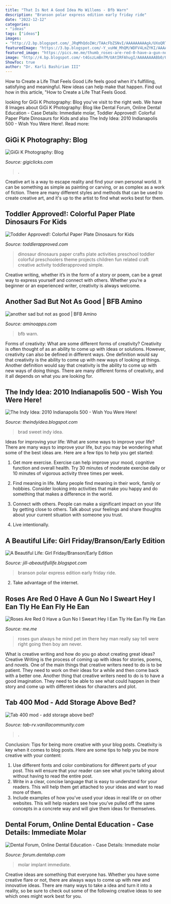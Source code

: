 ```yaml
---
title: "That Is Not A Good Idea Mo Willems - Bfb Warn"
description: "Branson polar express edition early friday ride"
date: "2022-12-12"
categories:
- "ideas"
tags: ["ideas"]
images:
- "http://2.bp.blogspot.com/_JRqMhQdoIWc/TAAcFbZSNvI/AAAAAAAAAgk/UXoQRTI3gsY/s1600/Brad+Sweet.jpg"
featuredImage: "https://3.bp.blogspot.com/-Y_vuHW_MhQM/WDFV4LmZYKI/AAAAAAAJDdk/xr0eHk7fkiscelP8oVkswFLxvaMfPCxfQCLcB/s1600/colorful%2Bpaper%2Bplate%2Bdinosaur%2Bpinterest.jpg"
featured_image: "https://pics.me.me/thumb_roses-are-red-0-have-a-gun-no-i-sweart-63502474.png"
image: "http://4.bp.blogspot.com/-t4GszLmBn7M/UAtIRFAhugI/AAAAAAAABb0/Q9QOSGFUvw8/s1600/IMG_5992.jpg"
ShowToc: true
author: "Dr. Karli Bashirian III"
---
```



How to Create a Life That Feels Good
Life feels good when it's fulfilling, satisfying and meaningful. New ideas can help make that happen. Find out how in this article, "How to Create a Life That Feels Good.

	

		
looking for GiGi K Photography: Blog you've visit to the right web. We have 8 Images about GiGi K Photography: Blog like Dental Forum, Online Dental Education - Case Details: Immediate molar, Toddler Approved!: Colorful Paper Plate Dinosaurs for Kids and also The Indy Idea: 2010 Indianapolis 500 - Wish You Were Here!. Read more:
		
    
## GiGi K Photography: Blog

<img loading=lazy src="http://4.bp.blogspot.com/-t4GszLmBn7M/UAtIRFAhugI/AAAAAAAABb0/Q9QOSGFUvw8/s1600/IMG_5992.jpg" onerror="this.onerror=null;this.src='https://tse4.mm.bing.net/th?id=OIP.XeXIrTJzaTXUC9nWCJDO5AHaKt&amp;pid=15.1';" alt="GiGi K Photography: Blog">

_Source: gigiclicks.com_

>. 

	

Creative art is a way to escape reality and find your own personal world. It can be something as simple as painting or carving, or as complex as a work of fiction. There are many different styles and methods that can be used to create creative art, and it's up to the artist to find what works best for them.

    
## Toddler Approved!: Colorful Paper Plate Dinosaurs For Kids

<img loading=lazy src="https://3.bp.blogspot.com/-Y_vuHW_MhQM/WDFV4LmZYKI/AAAAAAAJDdk/xr0eHk7fkiscelP8oVkswFLxvaMfPCxfQCLcB/s1600/colorful%2Bpaper%2Bplate%2Bdinosaur%2Bpinterest.jpg" onerror="this.onerror=null;this.src='https://tse3.mm.bing.net/th?id=OIP.mBKv8ds7BF4P4y4XNgKzzgHaKl&amp;pid=15.1';" alt="Toddler Approved!: Colorful Paper Plate Dinosaurs for Kids">

_Source: toddlerapproved.com_

>dinosaur dinosaurs paper crafts plate activities preschool toddler colorful preschoolers theme projects children fun related craft creative activity toddlerapproved simple. 

	

Creative writing, whether it’s in the form of a story or poem, can be a great way to express yourself and connect with others. Whether you’re a beginner or an experienced writer, creativity is always welcome.

    
## Another Sad But Not As Good | BFB Amino

<img loading=lazy src="https://pm1.narvii.com/7575/c3b802eda633306355cfde45bf01d0fd9f3ccd9br1-1080-1241v2_hq.jpg" onerror="this.onerror=null;this.src='https://tse3.mm.bing.net/th?id=OIP.D4aI8lRoZiCJ0kT5H1jCXAHaIg&amp;pid=15.1';" alt="another sad but not as good | BFB Amino">

_Source: aminoapps.com_

>bfb warn. 

	

Forms of creativity: What are some different forms of creativity?
Creativity is often thought of as an ability to come up with ideas or solutions. However, creativity can also be defined in different ways. One definition would say that creativity is the ability to come up with new ways of looking at things. Another definition would say that creativity is the ability to come up with new ways of doing things. There are many different forms of creativity, and it all depends on what you are looking for.

    
## The Indy Idea: 2010 Indianapolis 500 - Wish You Were Here!

<img loading=lazy src="http://2.bp.blogspot.com/_JRqMhQdoIWc/TAAcFbZSNvI/AAAAAAAAAgk/UXoQRTI3gsY/s1600/Brad+Sweet.jpg" onerror="this.onerror=null;this.src='https://tse2.mm.bing.net/th?id=OIP.XS_xKgud09rGeUFpvII5JgAAAA&amp;pid=15.1';" alt="The Indy Idea: 2010 Indianapolis 500 - Wish You Were Here!">

_Source: theindyidea.blogspot.com_

>brad sweet indy idea. 

	

Ideas for improving your life: What are some ways to improve your life?
There are many ways to improve your life, but you may be wondering what some of the best ideas are. Here are a few tips to help you get started:
1. Get more exercise. Exercise can help improve your mood, cognitive function and overall health. Try 30 minutes of moderate exercise daily or 10 minutes of vigorous activity three times per week.

2. Find meaning in life. Many people find meaning in their work, family or hobbies. Consider looking into activities that make you happy and do something that makes a difference in the world.

3. Connect with others. People can make a significant impact on your life by getting close to others. Talk about your feelings and share thoughts about your current situation with someone you trust.

4. Live intentionally.

    
## A Beautiful Life: Girl Friday/Branson/Early Edition

<img loading=lazy src="http://4.bp.blogspot.com/-tOBCdmslVT0/UL5h6NebSlI/AAAAAAAAIUI/uUMgvKwoAJ0/s1600/SilverDollarcitytrain.jpg" onerror="this.onerror=null;this.src='https://tse3.mm.bing.net/th?id=OIP.d0FGq63GcUTX0-anrgK2PAHaFO&amp;pid=15.1';" alt="A Beautiful Life: Girl Friday/Branson/Early Edition">

_Source: jill-abeautifullife.blogspot.com_

>branson polar express edition early friday ride. 

	

2. Take advantage of the internet.

    
## Roses Are Red 0 Have A Gun No I Sweart Hey I Ean Tly He Ean Fly He Ean

<img loading=lazy src="https://pics.me.me/thumb_roses-are-red-0-have-a-gun-no-i-sweart-63502474.png" onerror="this.onerror=null;this.src='https://tse4.mm.bing.net/th?id=OIP.Xa-lj9CfwoL1NFD7DcIcrgAAAA&amp;pid=15.1';" alt="Roses Are Red 0 Have a Gun No I Sweart Hey I Ean Tly He Ean Fly He Ean">

_Source: me.me_

>roses gun always he mind pet im there hey man really say tell were right going then boy am never. 

	

What is creative writing and how do you go about creating great ideas?
Creative Writing is the process of coming up with ideas for stories, poems, and novels. One of the main things that creative writers need to do is to be patient. They need to work on their ideas for a while and then come back with a better one. Another thing that creative writers need to do is to have a good imagination. They need to be able to see what could happen in their story and come up with different ideas for characters and plot.

    
## Tab 400 Mod - Add Storage Above Bed?

<img loading=lazy src="https://us.v-cdn.net/5021717/uploads/editor/cu/2ngd1at6me7d.jpeg" onerror="this.onerror=null;this.src='https://tse3.mm.bing.net/th?id=OIP.p2jkD9rfxd1o-MeiIXmErAHaE3&amp;pid=15.1';" alt="Tab 400 mod - add storage above bed?">

_Source: tab-rv.vanillacommunity.com_

>. 

	

Conclusion: Tips for being more creative with your blog posts.
Creativity is key when it comes to blog posts. Here are some tips to help you be more creative with your content: 
1. Use different fonts and color combinations for different parts of your post. This will ensure that your reader can see what you’re talking about without having to read the entire post. 
2. Write in a clear, concise language that is easy to understand for your readers. This will help them get attached to your ideas and want to read more of them. 
3. Include examples of how you’ve used your ideas in real life or on other websites. This will help readers see how you’ve pulled off the same concepts in a concrete way and will give them ideas for themselves. 

    
## Dental Forum, Online Dental Education - Case Details: Immediate Molar

<img loading=lazy src="https://forum.dentalxp.com/is/content/messageimages/32050/2_PC113915.JPG?w=800" onerror="this.onerror=null;this.src='https://tse2.mm.bing.net/th?id=OIP.p_3A8X3-vhZp_aNwg5c7SAHaFj&amp;pid=15.1';" alt="Dental Forum, Online Dental Education - Case Details: Immediate molar">

_Source: forum.dentalxp.com_

>molar implant immediate. 

	

Creative ideas are something that everyone has. Whether you have some creative flare or not, there are always ways to come up with new and innovative ideas. There are many ways to take a idea and turn it into a reality, so be sure to check out some of the following creative ideas to see which ones might work best for you.

